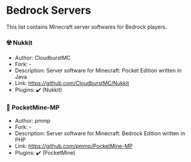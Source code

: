 # Bedrock Servers
This list contains Minecraft server softwares for Bedrock players.
  
### ☢️ Nukkit
  - Author: CloudburstMC
  - Fork: -
  - Description: Server software for Minecraft: Pocket Edition written in Java
  - Link: https://github.com/CloudburstMC/Nukkit
  - Plugins: ✔️ (Nukkit)
  
### 💠 PocketMine-MP
  - Author: pmmp
  - Fork: -
  - Description: Server software for Minecraft: Bedrock Edition written in PHP
  - Link: https://github.com/pmmp/PocketMine-MP
  - Plugins: ✔️ (PocketMine)
